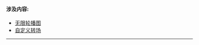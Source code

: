 #### 涉及内容:
- [无限轮播图](http://coderzsq.github.io/2016/06/10/iOS%20%E6%8A%95%E6%9C%BA%E6%B5%81%E5%AE%9E%E7%8E%B0%20%E6%97%A0%E9%99%90%E8%BD%AE%E6%92%AD%E5%9B%BE/)
- [自定义转场](http://coderzsq.github.io/2016/06/18/iOS%20%E4%BC%9A%E8%B7%B3%E8%88%9E%E7%9A%84TabbarController/)
***